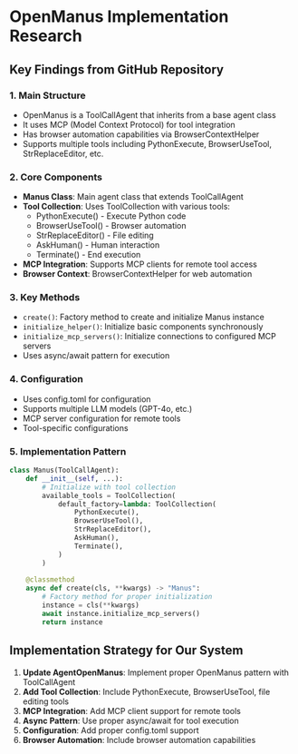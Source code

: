 # OpenManus Implementation Research

## Key Findings from GitHub Repository

### 1. Main Structure
- OpenManus is a ToolCallAgent that inherits from a base agent class
- It uses MCP (Model Context Protocol) for tool integration
- Has browser automation capabilities via BrowserContextHelper
- Supports multiple tools including PythonExecute, BrowserUseTool, StrReplaceEditor, etc.

### 2. Core Components
- **Manus Class**: Main agent class that extends ToolCallAgent
- **Tool Collection**: Uses ToolCollection with various tools:
  - PythonExecute() - Execute Python code
  - BrowserUseTool() - Browser automation
  - StrReplaceEditor() - File editing
  - AskHuman() - Human interaction
  - Terminate() - End execution
- **MCP Integration**: Supports MCP clients for remote tool access
- **Browser Context**: BrowserContextHelper for web automation

### 3. Key Methods
- `create()`: Factory method to create and initialize Manus instance
- `initialize_helper()`: Initialize basic components synchronously
- `initialize_mcp_servers()`: Initialize connections to configured MCP servers
- Uses async/await pattern for execution

### 4. Configuration
- Uses config.toml for configuration
- Supports multiple LLM models (GPT-4o, etc.)
- MCP server configuration for remote tools
- Tool-specific configurations

### 5. Implementation Pattern
```python
class Manus(ToolCallAgent):
    def __init__(self, ...):
        # Initialize with tool collection
        available_tools = ToolCollection(
            default_factory=lambda: ToolCollection(
                PythonExecute(),
                BrowserUseTool(),
                StrReplaceEditor(),
                AskHuman(),
                Terminate(),
            )
        )
        
    @classmethod
    async def create(cls, **kwargs) -> "Manus":
        # Factory method for proper initialization
        instance = cls(**kwargs)
        await instance.initialize_mcp_servers()
        return instance
```

## Implementation Strategy for Our System

1. **Update AgentOpenManus**: Implement proper OpenManus pattern with ToolCallAgent
2. **Add Tool Collection**: Include PythonExecute, BrowserUseTool, file editing tools
3. **MCP Integration**: Add MCP client support for remote tools
4. **Async Pattern**: Use proper async/await for tool execution
5. **Configuration**: Add proper config.toml support
6. **Browser Automation**: Include browser automation capabilities

